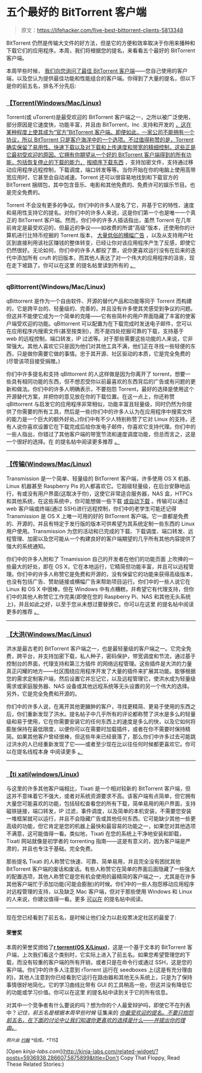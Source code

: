 # 五个最好的 BitTorrent 客户端

> 原文：<https://lifehacker.com/five-best-bittorrent-clients-5813348>

BitTorrent 仍然是传输大文件的好方法，但是它的方便和效率取决于你用来播种和下载它们的应用程序。本周，我们将根据您的提名，来看看五个最好的 BitTorrent 客户端。



本周早些时候， [我们向您询问了最佳 BitTorrent 客户端](https://lifehacker.com/whats-the-best-bittorrent-client-1704316012)——您自己使用的客户端，以及您认为提供最佳功能和性能组合的客户端。你得到了大量的提名，但以下是你的前五名，排名不分先后:

### [【Torrent(Windows/Mac/Linux)](http://www.utorrent.com/)

Torrent(或 uTorrent)是最受欢迎的 BitTorrent 客户端之一，之所以被广泛使用，部分原因是它速度快，功能丰富，并且由 BitTorrent，Inc .支持和开发的 [，这在某种程度上使其成为“官方”BitTorrent 客户端。即便如此，一家公司不能拥有一个协议，所以 BitTorrent 只是客户海洋中的一个选项。不过值得称赞的是，Torrent 确实保留了易用性、快速下载以及对下载和上传速度和带宽的精细控制，这些正是它最初受欢迎的原因。它拥有你期望从一个好的 BitTorrent 客户端得到的所有功能，包括恢复停止的下载的能力，](http://www.bittorrent.com/company/about) [按顺序下载东西](https://lifehacker.com/download-music-and-tv-shows-in-sequential-order-with-ut-1565385317) ，支持加密文件，支持通过移动应用程序远程控制，下载调度，端口转发等等。当你开始在你的电脑上使用高带宽应用时，它甚至会自动减速。Torrent 还可以很容易地找到和下载官方的 BitTorrent 捆绑包，其中包含音乐、电影和其他免费的、免费许可的娱乐节目。也是完全免费的。

Torrent 不会没有更多的争议。你们中的许多人提名了它，并基于它的特性、速度和易用性支持它的提名。对你们中的许多人来说，这是你们第一个也是唯一一个真正的 BitTorrent 客户端。然而，你们中的许多人插话指出，虽然 Torrent 在几年前肯定是最受欢迎的，但最近的争议——如收费的所谓“高级”版本，还使用你的计算机进行比特币挖掘的 Torrent 版本， [大量低俗的横幅广告](https://lifehacker.com/disable-ads-in-utorrent-via-settings-826283231) ，以及从支持用户社区到直接利用该社区赚钱的整体转变，已经让你对该应用程序产生了反感，即使它仍然很好。无论如何，你们中的许多人都投了票，说你更喜欢运行没有在后来的迭代中添加所有 cruft 的旧版本，而其他人表达了对一个伟大的应用程序的沮丧，现在走下坡路了。你可以在这里 的提名帖里读到所有的 [。](http://lifehacker.com/vote-utorrent-why-i-haven-t-really-used-any-other-onc-1704424506)

* * *

### qBittorrent(Windows/Mac/Linux)

qBittorrent 是作为一个自由软件、开源的替代产品和功能等同于 Torrent 而构建的，它是跨平台的、轻量级的、完善的，并且没有许多使其灵感受到争议的问题。但这并不能使它成为一个简单的克隆——它有些简朴的用户界面隐藏了丰富的使客户端受欢迎的功能。qBittorrent 可以配置为在下载完成时发送电子邮件，您可以在应用程序内搜索文件(甚至按类别)，而不是四处挖掘可靠的下载，支持基于 web 的远程控制，端口转发，IP 过滤等。对于那些需要这些功能的人来说，它非常强大。其他人喜欢它只是因为他们对其他工具不满，他们正在寻找一些轻便的东西，只是做你需要它做的事情。忠于其开源、社区驱动的本质，它是完全免费的(尽管该项目接受捐赠。)

你们中许多提名和支持 qBittorrent 的人这样做是因为你离开了 torrent，想要一些具有相同功能的东西，但不想忍受你以前最喜欢的东西背后的广告或有问题的更新和做法。你们中的许多人明确表示，不要抱怨 Torrent，最好的选择是使用这个开源替代方案，并把你的意见放在你的下载位置。在这一点上，你还称赞 qBittorrent 与启发它的应用程序非常相似，功能丰富且轻量级，同时仍然为你提供了你需要的所有工具，然后是一些(你们中的许多人认为在应用程序中搜索文件的能力是一个巨大的额外好处。)你们中有不少人特别称赞了它对 Linux 的支持，还有人说你喜欢设置它在下载完成后给你发电子邮件，你喜欢它支持代理。你们中的一些人指出，你错过了其他客户端的带宽节流和速度调度功能，但总而言之，这是一个很好的选择。在 的提名帖中阅读更多推荐 [。](http://lifehacker.com/vote-qbittorrent-why-it-does-exactly-what-i-want-it-t-1704423534)

* * *

### [【传输(Windows/Mac/Linux)](http://www.transmissionbt.com/)

Transmission 是一个简单、轻量级的 BitTorrent 客户端，许多使用 OS X 机器、Linux 机器甚至 Raspberry Pis 的人都喜欢它。它超级轻量级，在后台安静地运行，有或没有用户界面(这取决于你)，这使它非常适合服务器，NAS 盒，HTPCs 和其他系统，在这些系统中，你可能想做一些下载 [或自动下载](https://lifehacker.com/how-to-automatically-download-virtually-anything-as-soo-5943163) 。传输可以通过 web 客户端或终端(通过 SSH)进行远程控制，你们中的老学生可能还记得 Transmission 是 OS X 上唯一可用的好的 BitTorrent 客户端。它一直都是免费的、开源的，并且有特定于发行版的版本可供希望为其系统定制一些东西的 Linux 用户使用。Transmission 为您的活动和已完成的下载、下载调度、端口转发、远程管理、加密以及您可能从一个构建良好的客户端期望的几乎所有其他内容提供了强大的系统通知。

你们中的许多人附和了 Trnamission 自己的开发者在他们的功能页面 上吹捧的一些最大的好处，即在 OS X，它在本地运行，它精简但功能丰富，并且可以远程管理。你们中的许多人称赞它是免费和开源的，没有保留它的功能来获得高级版本，也没有包括广告、赞助链接或横幅广告来帮助项目运行。你们中的一些人说它在 Linux 和 OS X 中很棒，但在 Windows 中有点糟糕，并希望它有代理支持，但你们中的其他人称赞它工作完美(即使在您的 Raspberry Pi、NAS 和其他无头系统上)，并且如此之好，以至于您从未想过要替换它。你可以在这里 的提名帖中阅读更多的推荐 [。](http://lifehacker.com/transmission-transmission-qt-the-best-os-x-linux-cli-1704424739)

* * *

### [【大洪(Windows/Mac/Linux)](http://deluge-torrent.org/)

洪水是最古老的 BitTorrent 客户端之一，也是最轻量级的客户端之一。它完全免费，跨平台，并支持加密下载，私人种子，密码保护，带宽调度和节流，通过基于控制台的界面，代理支持和第三方插件 的网络远程管理。这些插件是大洪的力量真正闪耀的地方——社区围绕应用程序开发了大量的插件来扩展其功能。能够根据您的需求定制客户端，然后设置它并忘记它，以及远程管理它，使洪水成为轻量级需求或家庭服务器、NAS 设备或其他远程系统等无头设置的另一个伟大的选择。另外，它是完全免费和开源的。

你们中的许多人说，在离开其他更臃肿的客户，寻找更精简、更易于使用的东西之后，你们重新发现了洪水。提名帖子中几乎所有的评论都称赞了洪水是多么的轻量级和易于使用，它在你需要安装它的任何东西上的速度是多么的快，以及它如何将膨胀保持在最低限度，以便你可以在需要时加载插件，或者在你不需要时保持精简。如果其他客户曾经很棒，但这些年来已经衰落了，那么你们中许多过去可能跳过洪水的人已经重新发现了它——或者至少现在比以往任何时候都更喜欢它。你可以在提名线程本身 中阅读更多 [。](http://lifehacker.com/vote-deluge-why-lightweight-open-source-cross-platf-1704430273)

* * *

### [【ti xati(windows/Linux)](http://www.tixati.com/)

与这里的许多其他客户端相比，Tixati 是一个相对较新的 BitTorrent 客户端，但这并不意味着它不强大，或者对系统资源要求不高。该客户端有点简单，但它拥有大量您可能喜欢的功能，包括轻松查看您的所有下载，简单易用的用户界面，支持磁铁链接，端口转发，IP 过滤，事件调度，以及简单的本机安装，不需要您安装一堆框架就可以运行，并且不会隐藏广告或其他任何东西。它可能缺少其他一些更高级的功能，但它肯定是您的机器上最快和最容易的功能之一，如果您对其他选项不满意，这可能值得一看。类似地，Tixati 在您的系统上干净地安装和卸载，Tixati 网站就像是初学者的 torrenting 指南——这是有意义的，因为客户端是严肃的，并且也专注于基础。完全免费。

那些提名 Tixati 的人称赞它快速、可靠、简单易用，并且完全没有困扰其他 BitTorrent 客户端的废话和废话。有些人称赞它在简单的界面后面隐藏了一些强大的配置选项，其他人称赞它是您有机会使用的最精简的客户端之一，尤其是在许多其他客户端忙于添加功能(可能会膨胀)的时候。你们中的一些人抱怨移动应用程序对远程管理的支持，以及缺乏 Mac 客户端，但对于那些使用 Windows 和 Linux 的人来说，你建议值得一看。更多 [可以在](http://lifehacker.com/vote-tixati-why-tixati-is-one-of-the-most-if-not-the-1704425141) 的提名帖中阅读。

* * *

现在您已经看到了前五名，是时候让他们全力以赴投票决定社区的最爱了:

#### 荣誉奖

本周的荣誉奖颁给了[**r torrent(OS X/Linux)**](http://libtorrent.rakshasa.no/)，这是一个基于文本的 BitTorrent 客户端，上次我们看这个类别时，它实际上进入了前五名。如果您希望管理您的下载，而没有较重的客户端的所有开销，或者只是在命令行或通过 SSH，这是您的客户端。你们中的许多人注意到 rTorrent 运行在 seedboxes 上(这是有充分理由的)，其他人注意到你已经看到它运行在路由器和其他无头系统上，只是为了保持事情很好地简化。它的学习曲线比带有 GUI 的工具稍高一些，但这并没有降低它的功能或学习价值。你可以在这里 的提名帖中读到关于它的所有信息。

对其中一个竞争者有什么要说的吗？想为你的个人最爱辩护吗，即使它不在列表中？*记住，前五名是根据本周早些时候* 征集来的 [*你最受欢迎的提名。不要只抱怨前五名，在下面的讨论中让我们知道你更喜欢的选择是什么——并提出你的理由。*](https://lifehacker.com/whats-the-best-bittorrent-client-1704316012)

<small>*照片由*</small> [<small>*约翰*</small>](https://www.flickr.com/photos/trainor/1229138273/) <small>*组成。*T15】</small>

[Open *kinja-labs.com*](http://kinja-labs.com/related-widget/?posts=5936938,286607,5875899&title=Don't Copy That Floppy, Read These Related Stories:)